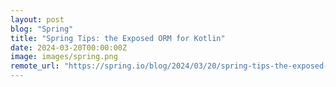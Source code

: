 ```yaml
---
layout: post
blog: "Spring"
title: "Spring Tips: the Exposed ORM for Kotlin"
date: 2024-03-20T00:00:00Z
image: images/spring.png
remote_url: "https://spring.io/blog/2024/03/20/spring-tips-the-exposed-orm-for-kotlin"
---
```

